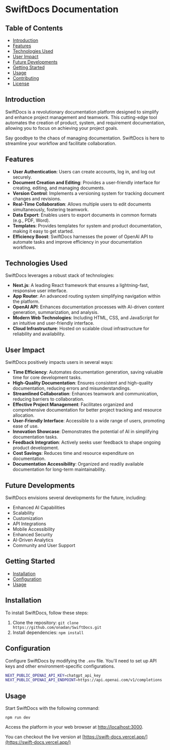 # SwiftDocs Documentation

## Table of Contents

- [Introduction](#introduction)
- [Features](#features)
- [Technologies Used](#technologies-used)
- [User Impact](#user-impact)
- [Future Developments](#future-developments)
- [Getting Started](#getting-started)
- [Usage](#usage)
- [Contributing](#contributing)
- [License](#license)

## Introduction

SwiftDocs is a revolutionary documentation platform designed to simplify and enhance project management and teamwork. This cutting-edge tool automates the creation of product, system, and requirement documentation, allowing you to focus on achieving your project goals.

Say goodbye to the chaos of managing documentation. SwiftDocs is here to streamline your workflow and facilitate collaboration.

## Features

- **User Authentication**: Users can create accounts, log in, and log out securely.
- **Document Creation and Editing**: Provides a user-friendly interface for creating, editing, and managing documents.
- **Version Control**: Implements a versioning system for tracking document changes and revisions.
- **Real-Time Collaboration**: Allows multiple users to edit documents simultaneously, fostering teamwork.
- **Data Export**: Enables users to export documents in common formats (e.g., PDF, Word).
- **Templates**: Provides templates for system and product documentation, making it easy to get started.
- **Efficiency Boost**: SwiftDocs harnesses the power of OpenAI API to automate tasks and improve efficiency in your documentation workflows.

## Technologies Used

SwiftDocs leverages a robust stack of technologies:

- **Next.js**: A leading React framework that ensures a lightning-fast, responsive user interface.
- **App Router**: An advanced routing system simplifying navigation within the platform.
- **OpenAI API**: Enhances documentation processes with AI-driven content generation, summarization, and analysis.
- **Modern Web Technologies**: Including HTML, CSS, and JavaScript for an intuitive and user-friendly interface.
- **Cloud Infrastructure**: Hosted on scalable cloud infrastructure for reliability and availability.

## User Impact

SwiftDocs positively impacts users in several ways:

- **Time Efficiency**: Automates documentation generation, saving valuable time for core development tasks.
- **High-Quality Documentation**: Ensures consistent and high-quality documentation, reducing errors and misunderstandings.
- **Streamlined Collaboration**: Enhances teamwork and communication, reducing barriers to collaboration.
- **Effective Project Management**: Facilitates organized and comprehensive documentation for better project tracking and resource allocation.
- **User-Friendly Interface**: Accessible to a wide range of users, promoting ease of use.
- **Innovation Showcase**: Demonstrates the potential of AI in simplifying documentation tasks.
- **Feedback Integration**: Actively seeks user feedback to shape ongoing product development.
- **Cost Savings**: Reduces time and resource expenditure on documentation.
- **Documentation Accessibility**: Organized and readily available documentation for long-term maintainability.

## Future Developments

SwiftDocs envisions several developments for the future, including:

- Enhanced AI Capabilities
- Scalability
- Customization
- API Integrations
- Mobile Accessibility
- Enhanced Security
- AI-Driven Analytics
- Community and User Support

## Getting Started

- [Installation](#installation)
- [Configuration](#configuration)
- [Usage](#usage)

## Installation

To install SwiftDocs, follow these steps:

1. Clone the repository: `git clone https://github.com/onadan/SwiftDocs.git`
2. Install dependencies: `npm install`

## Configuration

Configure SwiftDocs by modifying the `.env` file. You'll need to set up API keys and other environment-specific configurations.

```bash
NEXT_PUBLIC_OPENAI_API_KEY=chatgpt_api_key
NEXT_PUBLIC_OPENAI_API_ENDPOINT=https://api.openai.com/v1/completions
```

## Usage

Start SwiftDocs with the following command:
```
npm run dev
```

Access the platform in your web browser at [http://localhost:3000](http://localhost:3000).

You can checkout the live version at [https://swift-docs.vercel.app/](https://swift-docs.vercel.app/)


